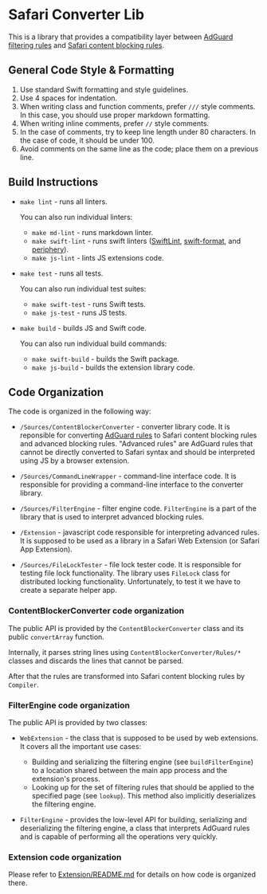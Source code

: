 # Safari Converter Lib

This is a library that provides a compatibility layer between
[AdGuard filtering rules][adguardrules] and
[Safari content blocking rules][safarirules].

[adguardrules]: https://adguard.com/kb/general/ad-filtering/create-own-filters/
[safarirules]: https://developer.apple.com/documentation/safariservices/creating-a-content-blocker

## General Code Style & Formatting

1. Use standard Swift formatting and style guidelines.
2. Use 4 spaces for indentation.
3. When writing class and function comments, prefer `///` style comments. In
   this case, you should use proper markdown formatting.
4. When writing inline comments, prefer `//` style comments.
5. In the case of comments, try to keep line length under 80 characters. In the
   case of code, it should be under 100.
6. Avoid comments on the same line as the code; place them on a previous line.

## Build Instructions

- `make lint` - runs all linters.

    You can also run individual linters:

    - `make md-lint` - runs markdown linter.
    - `make swift-lint` - runs swift linters ([SwiftLint][swiftlint],
      [swift-format][swift-format], and [periphery][periphery]).
    - `make js-lint` - lints JS extensions code.

- `make test` - runs all tests.

    You can also run individual test suites:

    - `make swift-test` - runs Swift tests.
    - `make js-test` - runs JS tests.

- `make build` - builds JS and Swift code.

    You can also run individual build commands:

    - `make swift-build` - builds the Swift package.
    - `make js-build` - builds the extension library code.

[swift-format]: https://github.com/swiftlang/swift-format
[swiftlint]: https://github.com/realm/SwiftLint
[periphery]: https://github.com/peripheryapp/periphery

## Code Organization

The code is organized in the following way:

- `/Sources/ContentBlockerConverter` - converter library code. It is reponsible
  for converting [AdGuard rules][adguardrules] to Safari content blocking rules
  and advanced blocking rules. "Advanced rules" are AdGuard rules that cannot be
  directly converted to Safari syntax and should be interpreted using JS by a
  browser extension.

- `/Sources/CommandLineWrapper` - command-line interface code. It is responsible
  for providing a command-line interface to the converter library.

- `/Sources/FilterEngine` - filter engine code. `FilterEngine` is a part of the
  library that is used to interpret advanced blocking rules.

- `/Extension` - javascript code responsible for interpreting advanced rules.
  It is supposed to be used as a library in a Safari Web Extension (or Safari
  App Extension).

- `/Sources/FileLockTester` - file lock tester code. It is responsible for
  testing file lock functionality. The library uses `FileLock` class for
  distributed locking functionality. Unfortunately, to test it we have to
  create a separate helper app.

### ContentBlockerConverter code organization

The public API is provided by the `ContentBlockerConverter` class and its
public `convertArray` function.

Internally, it parses string lines using `ContentBlockerConverter/Rules/*`
classes and discards the lines that cannot be parsed.

After that the rules are transformed into Safari content blocking rules by
`Compiler`.

### FilterEngine code organization

The public API is provided by two classes:

- `WebExtension` - the class that is supposed to be used by web extensions. It
  covers all the important use cases:

    - Building and serializing the filtering engine (see `buildFilterEngine`) to
      a location shared between the main app process and the extension's
      process.
    - Looking up for the set of filtering rules that should be applied to the
      specified page (see `lookup`). This method also implicitly deserializes
      the filtering engine.

- `FilterEngine` - provides the low-level API for building, serializing and
  deserializing the filtering engine, a class that interprets AdGuard rules
  and is capable of performing all the operations very quickly.

### Extension code organization

Please refer to [Extension/README.md][extension] for details on how code is
organized there.

[extension]: ./Extension/README.md
